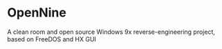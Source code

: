 # OpenNine
A clean room and open source Windows 9x reverse-engineering project, based on FreeDOS and HX GUI
